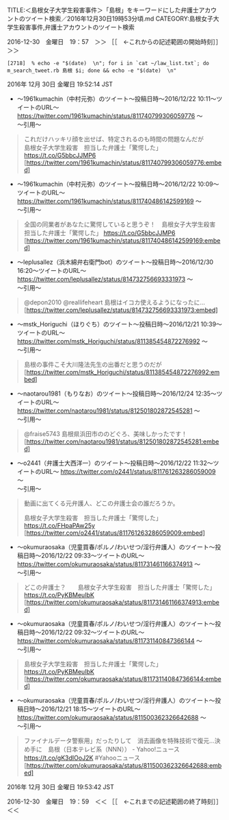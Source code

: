 TITLE:＜島根女子大学生殺害事件＞「島根」をキーワードにした弁護士アカウントのツイート検索／2016年12月30日19時53分頃.md
CATEGORY:島根女子大学生殺害事件,弁護士アカウントのツイート検索

2016-12-30　金曜日　19：57　＞＞ ［［　←これからの記述範囲の開始時刻］］＞＞

```
[2718]  % echo -e "$(date)  \n"; for i in `cat ~/law_list.txt`; do m_search_tweet.rb 島根 $i; done && echo -e "$(date)  \n"    
```

2016年 12月 30日 金曜日 19:52:14 JST  

* 〜1961kumachin（中村元弥）のツイート〜投稿日時〜2016/12/22 10:11〜ツイートのURL〜 https://twitter.com/1961kumachin/status/811740799306059776 〜  
〜引用〜   
>これだけハッキリ顔を出せば、特定されるのも時間の問題なんだが　　　島根女子大学生殺害　担当した弁護士「驚愕した」 https://t.co/G5bbcJJMP6  
[https://twitter.com/1961kumachin/status/811740799306059776:embed]

* 〜1961kumachin（中村元弥）のツイート〜投稿日時〜2016/12/22 10:09〜ツイートのURL〜 https://twitter.com/1961kumachin/status/811740486142599169 〜  
〜引用〜   
>全国の同業者があなたに驚愕していると思うぞ！　島根女子大学生殺害　担当した弁護士「驚愕した」 https://t.co/G5bbcJJMP6  
[https://twitter.com/1961kumachin/status/811740486142599169:embed]

* 〜leplusallez（浜木綿弁右衛門bot）のツイート〜投稿日時〜2016/12/30 16:20〜ツイートのURL〜 https://twitter.com/leplusallez/status/814732756693331973 〜  
〜引用〜   
>@depon2010 @reallifeheart 島根はイコカ使えるようになったに…  
[https://twitter.com/leplusallez/status/814732756693331973:embed]

* 〜mstk_Horiguchi（ほりぐち）のツイート〜投稿日時〜2016/12/21 10:39〜ツイートのURL〜 https://twitter.com/mstk_Horiguchi/status/811385454872276992 〜  
〜引用〜   
>島根の事件こそ大川隆法先生の出番だと思うのだが  
[https://twitter.com/mstk_Horiguchi/status/811385454872276992:embed]

* 〜naotarou1981（もりなお）のツイート〜投稿日時〜2016/12/24 12:35〜ツイートのURL〜 https://twitter.com/naotarou1981/status/812501802872545281 〜  
〜引用〜   
>@fraise5743 島根県浜田市ののどぐろ、美味しかったです！  
[https://twitter.com/naotarou1981/status/812501802872545281:embed]

* 〜o2441（弁護士大西洋一）のツイート〜投稿日時〜2016/12/22 11:32〜ツイートのURL〜 https://twitter.com/o2441/status/811761263286059009 〜  
〜引用〜   
>動画に出てくる元弁護人、どこの弁護士会の誰だろうか。
>
>島根女子大学生殺害　担当した弁護士「驚愕した」 https://t.co/FHpaPAw25y  
[https://twitter.com/o2441/status/811761263286059009:embed]

* 〜okumuraosaka（児童買春/ポルノ/わいせつ/淫行弁護人）のツイート〜投稿日時〜2016/12/22 09:33〜ツイートのURL〜 https://twitter.com/okumuraosaka/status/811731461166374913 〜  
〜引用〜   
>どこの弁護士？　　島根女子大学生殺害　担当した弁護士「驚愕した」 https://t.co/PyKBMeuIbK  
[https://twitter.com/okumuraosaka/status/811731461166374913:embed]

* 〜okumuraosaka（児童買春/ポルノ/わいせつ/淫行弁護人）のツイート〜投稿日時〜2016/12/22 09:32〜ツイートのURL〜 https://twitter.com/okumuraosaka/status/811731140847366144 〜  
〜引用〜   
>島根女子大学生殺害　担当した弁護士「驚愕した」 https://t.co/PyKBMeuIbK  
[https://twitter.com/okumuraosaka/status/811731140847366144:embed]

* 〜okumuraosaka（児童買春/ポルノ/わいせつ/淫行弁護人）のツイート〜投稿日時〜2016/12/21 18:15〜ツイートのURL〜 https://twitter.com/okumuraosaka/status/811500362326642688 〜  
〜引用〜   
>ファイナルデータ警察用」だったりして　消去画像を特殊技術で復元…決め手に　島根（日本テレビ系（NNN）） - Yahoo!ニュース https://t.co/gK3dIOoJ2K #Yahooニュース  
[https://twitter.com/okumuraosaka/status/811500362326642688:embed]

2016年 12月 30日 金曜日 19:53:42 JST

2016-12-30　金曜日　19：59　＜＜ ［［　←これまでの記述範囲の終了時刻］］＜＜


